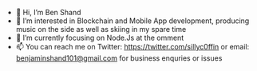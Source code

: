- 👋 Hi, I’m Ben Shand
- 👀 I’m interested in Blockchain and Mobile App development, producing music on the side as well as skiing in my spare time
- 🌱 I’m currently focusing on Node.Js at the omment
- 📫 You can reach me on
  Twitter: https://twitter.com/sillyc0ffin or
  email: benjaminshand101@gmail.com for business enquries or issues
  
  



